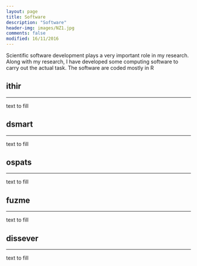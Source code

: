 ```yaml
---
layout: page
title: Software
description: "Software"
header-img: images/NZ1.jpg
comments: false
modified: 16/11/2016
---
```


Scientific software development plays a very important role in my research. Along with my research, I have developed some computing software to carry out the actual task. The software are coded mostly in R

## ithir
-----

text to fill

## dsmart
-----

text to fill

## ospats
-----

text to fill

## fuzme
-----

text to fill

## dissever
-----

text to fill
